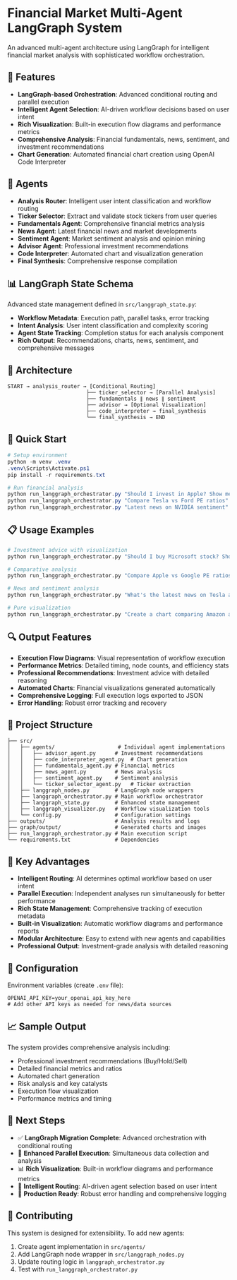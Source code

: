 # Financial Market Multi-Agent LangGraph System

An advanced multi-agent architecture using LangGraph for intelligent financial market analysis with sophisticated workflow orchestration.

## 🚀 Features

- **LangGraph-based Orchestration**: Advanced conditional routing and parallel execution
- **Intelligent Agent Selection**: AI-driven workflow decisions based on user intent
- **Rich Visualization**: Built-in execution flow diagrams and performance metrics
- **Comprehensive Analysis**: Financial fundamentals, news, sentiment, and investment recommendations
- **Chart Generation**: Automated financial chart creation using OpenAI Code Interpreter

## 🤖 Agents

- **Analysis Router**: Intelligent user intent classification and workflow routing
- **Ticker Selector**: Extract and validate stock tickers from user queries
- **Fundamentals Agent**: Comprehensive financial metrics analysis
- **News Agent**: Latest financial news and market developments
- **Sentiment Agent**: Market sentiment analysis and opinion mining
- **Advisor Agent**: Professional investment recommendations
- **Code Interpreter**: Automated chart and visualization generation
- **Final Synthesis**: Comprehensive response compilation

## 📊 LangGraph State Schema

Advanced state management defined in `src/langgraph_state.py`:
- **Workflow Metadata**: Execution path, parallel tasks, error tracking
- **Intent Analysis**: User intent classification and complexity scoring
- **Agent State Tracking**: Completion status for each analysis component
- **Rich Output**: Recommendations, charts, news, sentiment, and comprehensive messages

## 🔧 Architecture

```
START → analysis_router → [Conditional Routing]
                         ├── ticker_selector → [Parallel Analysis]
                         ├── fundamentals ∥ news ∥ sentiment
                         ├── advisor → [Optional Visualization]
                         ├── code_interpreter → final_synthesis
                         └── final_synthesis → END
```

## 🚀 Quick Start

```powershell
# Setup environment
python -m venv .venv
.venv\Scripts\Activate.ps1
pip install -r requirements.txt

# Run financial analysis
python run_langgraph_orchestrator.py "Should I invest in Apple? Show me a chart."
python run_langgraph_orchestrator.py "Compare Tesla vs Ford PE ratios"
python run_langgraph_orchestrator.py "Latest news on NVIDIA sentiment"
```

## 📋 Usage Examples

```bash
# Investment advice with visualization
python run_langgraph_orchestrator.py "Should I buy Microsoft stock? Show me their financials in a chart."

# Comparative analysis
python run_langgraph_orchestrator.py "Compare Apple vs Google PE ratios and show me a chart"

# News and sentiment analysis
python run_langgraph_orchestrator.py "What's the latest news on Tesla and market sentiment?"

# Pure visualization
python run_langgraph_orchestrator.py "Create a chart comparing Amazon and Meta revenue growth"
```

## 🔍 Output Features

- **Execution Flow Diagrams**: Visual representation of workflow execution
- **Performance Metrics**: Detailed timing, node counts, and efficiency stats
- **Professional Recommendations**: Investment advice with detailed reasoning
- **Automated Charts**: Financial visualizations generated automatically
- **Comprehensive Logging**: Full execution logs exported to JSON
- **Error Handling**: Robust error tracking and recovery

## 📁 Project Structure

```
├── src/
│   ├── agents/                    # Individual agent implementations
│   │   ├── advisor_agent.py      # Investment recommendations
│   │   ├── code_interpreter_agent.py  # Chart generation
│   │   ├── fundamentals_agent.py # Financial metrics
│   │   ├── news_agent.py         # News analysis
│   │   ├── sentiment_agent.py    # Sentiment analysis
│   │   └── ticker_selector_agent.py   # Ticker extraction
│   ├── langgraph_nodes.py        # LangGraph node wrappers
│   ├── langgraph_orchestrator.py # Main workflow orchestrator
│   ├── langgraph_state.py        # Enhanced state management
│   ├── langgraph_visualizer.py   # Workflow visualization tools
│   └── config.py                 # Configuration settings
├── outputs/                      # Analysis results and logs
├── graph/output/                 # Generated charts and images
├── run_langgraph_orchestrator.py # Main execution script
└── requirements.txt              # Dependencies
```

## 🎯 Key Advantages

- **Intelligent Routing**: AI determines optimal workflow based on user intent
- **Parallel Execution**: Independent analyses run simultaneously for better performance
- **Rich State Management**: Comprehensive tracking of execution metadata
- **Built-in Visualization**: Automatic workflow diagrams and performance reports
- **Modular Architecture**: Easy to extend with new agents and capabilities
- **Professional Output**: Investment-grade analysis with detailed reasoning

## 🔧 Configuration

Environment variables (create `.env` file):
```
OPENAI_API_KEY=your_openai_api_key_here
# Add other API keys as needed for news/data sources
```

## 📈 Sample Output

The system provides comprehensive analysis including:
- Professional investment recommendations (Buy/Hold/Sell)
- Detailed financial metrics and ratios
- Automated chart generation
- Risk analysis and key catalysts
- Execution flow visualization
- Performance metrics and timing

## 🚀 Next Steps

- ✅ **LangGraph Migration Complete**: Advanced orchestration with conditional routing
- 🔄 **Enhanced Parallel Execution**: Simultaneous data collection and analysis
- 📊 **Rich Visualization**: Built-in workflow diagrams and performance metrics
- 🎯 **Intelligent Routing**: AI-driven agent selection based on user intent
- 🔧 **Production Ready**: Robust error handling and comprehensive logging

## 🤝 Contributing

This system is designed for extensibility. To add new agents:
1. Create agent implementation in `src/agents/`
2. Add LangGraph node wrapper in `src/langgraph_nodes.py`
3. Update routing logic in `langgraph_orchestrator.py`
4. Test with `run_langgraph_orchestrator.py`
